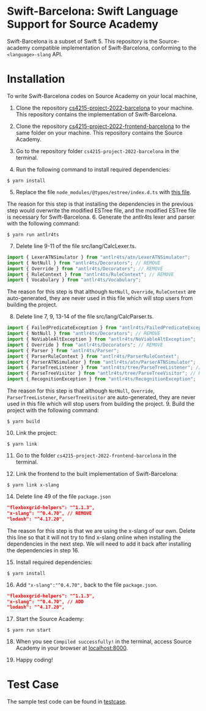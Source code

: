 # Swift-Barcelona: Swift Language Support for Source Academy
Swift-Barcelona is a subset of Swift 5. This repository is the Source-academy compatible implementation of Swift-Barcelona, conforming to the `<language>-slang` API.

Installation
=====

To write Swift-Barcelona codes on Source Academy on your local machine,

1. Clone the repository [cs4215-project-2022-barcelona](https://github.com/nus-cs4215/cs4215-project-2022-barcelona) to your machine. This
repository contains the implementation of Swift-Barcelona.

2. Clone the repository [cs4215-project-2022-frontend-barcelona](https://github.com/nus-cs4215/cs4215-project-2022-frontend-barcelona) to the same
folder on your machine. This repository contains the Source Academy.
1. Go to the repository folder `cs4215-project-2022-barcelona` in the terminal.
2. Run the following command to install required dependencies:
``` {.}
$ yarn install
```
5. Replace the file `node_modules/@types/estree/index.d.ts` with [this file](https://github.com/nus-cs4215/cs4215-project-2022-barcelona/blob/master/node_modules/%40types/estree/index.d.ts).

The reason for this step is that installing the dependencies in the previous
step would overwrite the modified ESTree file, and the modified ESTree file is
necessary for Swift-Barcelona.
6. Generate the antlr4ts lexer and parser with the following command:
``` {.}
$ yarn run antlr4ts
```
7. Delete line 9-11 of the file src/lang/CalcLexer.ts.
``` typescript
import { LexerATNSimulator } from "antlr4ts/atn/LexerATNSimulator";
import { NotNull } from "antlr4ts/Decorators"; // REMOVE
import { Override } from "antlr4ts/Decorators"; // REMOVE
import { RuleContext } from "antlr4ts/RuleContext"; // REMOVE
import { Vocabulary } from "antlr4ts/Vocabulary";
```

The reason for this step is that although `NotNull`, `Override`, `RuleContext` are auto-generated, they are never used in this file which will stop users from building the project.

8. Delete line 7, 9, 13-14 of the file src/lang/CalcParser.ts.
``` typescript
import { FailedPredicateException } from "antlr4ts/FailedPredicateException";
import { NotNull } from "antlr4ts/Decorators"; // REMOVE
import { NoViableAltException } from "antlr4ts/NoViableAltException";
import { Override } from "antlr4ts/Decorators"; // REMOVE
import { Parser } from "antlr4ts/Parser";
import { ParserRuleContext } from "antlr4ts/ParserRuleContext";
import { ParserATNSimulator } from "antlr4ts/atn/ParserATNSimulator";
import { ParseTreeListener } from "antlr4ts/tree/ParseTreeListener"; // REMOVE
import { ParseTreeVisitor } from "antlr4ts/tree/ParseTreeVisitor"; // REMOVE
import { RecognitionException } from "antlr4ts/RecognitionException";
```

The reason for this step is that although `NotNull`, `Override`,
`ParserTreeListener`, `ParserTreeVisitor` are auto-generated, they are
never used in this file which will stop users from building the project.
9. Build the project with the following command:
```{.}
$ yarn build
```
10.  Link the project:
```{.}
$ yarn link
```
11. Go to the folder `cs4215-project-2022-frontend-barcelona` in the terminal.
    
13. Link the frontend to the built implementation of Swift-Barcelona:
```{.}
$ yarn link x-slang
```
14.  Delete line 49 of the file `package.json`
```json
"flexboxgrid-helpers": "^1.1.3",
"x-slang": "^0.4.70", // REMOVE
"lodash": "^4.17.20",
```

The reason for this step is that we are using the x-slang of our own. Delete
this line so that it will not try to find x-slang online when installing the
dependencies in the next step. We will need to add it back after installing the dependencies in step 16.

15.  Install required dependencies:
```{.}
$ yarn install
```
16. Add
`"x-slang":"^0.4.70",`
back to the file `package.json`.
```json
"flexboxgrid-helpers": "^1.1.3",
"x-slang": "^0.4.70", // ADD
"lodash": "^4.17.20",
```

17. Start the Source Academy:
```{.}
$ yarn run start
```
18. When you see `Compiled successfully!` in the terminal, access Source
Academy in your browser at [localhost:8000](http://localhost:8000).

19. Happy coding!

Test Case
=====
The sample test code can be found in [testcase](https://github.com/nus-cs4215/cs4215-project-2022-barcelona/tree/master/testcase).